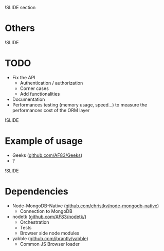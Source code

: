 !SLIDE section
# Others #

!SLIDE
# TODO #

  * Fix the API
    * Authentication / authorization
    * Corner cases
    * Add functionalities
  * Documentation
  * Performances testing (memory usage, speed...) to measure 
    the performances cost of the ORM layer
  

!SLIDE
# Example of usage #

  * Geeks ([github.com/AF83/Geeks](http://github.com/AF83/Geeks))
  * ?

  
!SLIDE
# Dependencies

  * Node-MongoDB-Native ([github.com/christkv/node-mongodb-native](http://github.com/christkv/node-mongodb-native))
    * Connection to MongoDB
  * nodetk ([github.com/AF83/nodetk/](http://github.com/AF83/nodetk/))
    * Orchestration
    * Tests
    * Browser side node modules
  * yabble ([github.com/jbrantly/yabble](http://github.com/jbrantly/yabble))
    * Common JS Browser loader
